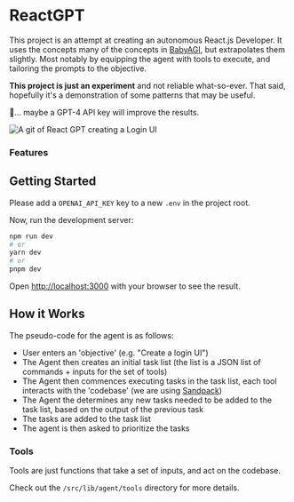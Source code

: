 # ReactGPT

This project is an attempt at creating an autonomous React.js Developer. It uses
the concepts many of the concepts in
[BabyAGI](https://github.com/yoheinakajima/babyagi), but extrapolates them
slightly. Most notably by equipping the agent with tools to execute, and
tailoring the prompts to the objective.

**This project is just an experiment** and not reliable what-so-ever. That said,
hopefully it's a demonstration of some patterns that may be useful.

🤞... maybe a GPT-4 API key will improve the results.

![A git of React GPT creating a Login UI](react-gpt.gif)


### Features

## Getting Started

Please add a `OPENAI_API_KEY` key to a new `.env` in the project root.

Now, run the development server:

```bash
npm run dev
# or
yarn dev
# or
pnpm dev
```

Open [http://localhost:3000](http://localhost:3000) with your browser to see the result.

## How it Works

The pseudo-code for the agent is as follows:

- User enters an 'objective' (e.g. "Create a login UI")
- The Agent then creates an initial task list (the list is a JSON list of
  commands + inputs for the set of tools)
- The Agent then commences executing tasks in the task list, each tool interacts
  with the 'codebase' (we are using
  [Sandpack](https://sandpack.codesandbox.io/))
- The Agent the determines any new tasks needed to be added to the task list,
  based on the output of the previous task
- The tasks are added to the task list
- The agent is then asked to prioritize the tasks

### Tools

Tools are just functions that take a set of inputs, and act on the codebase.

Check out the `/src/lib/agent/tools` directory for more details.
